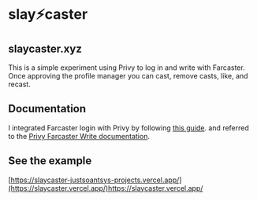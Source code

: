 # slay⚡caster
## slaycaster.xyz

This is a simple experiment using Privy to log in and write with Farcaster. Once approving the profile manager you can cast, remove casts, like, and recast.

## Documentation

I integrated Farcaster login with Privy by following [this guide](https://docs.privy.io/guide/react/recipes/misc/farcaster).
and referred to the [Privy Farcaster Write documentation](https://docs.privy.io/guide/react/recipes/misc/farcaster-writes).

## See the example
[https://slaycaster-justsoantsys-projects.vercel.app/](https://slaycaster.vercel.app/)https://slaycaster.vercel.app/

